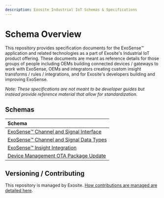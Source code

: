 ```yaml
---
description: Exosite Industrial IoT Schemas & Specifications
---
```


# Schema Overview

This repository provides specification documents for the ExoSense™️ application and related technologies as a part of Exosite's Industrial IoT product offering. These documents are meant as reference details for those groups of people including OEMs building connected devices / gateways to work with ExoSense, OEMs and integrators creating custom insight transforms / rules / integrations, and for Exosite's developers building and improving ExoSense.

_Note: These specifications are not meant to be developer guides but instead provide reference material that allow for standardization._

## Schemas

| Schema |
| :--- |
| [ExoSense™️ Channel and Signal Interface](channel-signal_io_schema.md) |
| [ExoSense™️ Channel and Signal Data Types](data-types.md) |
| [ExoSense™️ Insight Integration](insight_transform_integration_schema.md) |
| [Device Management OTA Package Update](ota_update_schema.md) |

## Versioning / Contributing

This repository is managed by Exosite. [How contributions are managed are detailed here](contributing.md).

